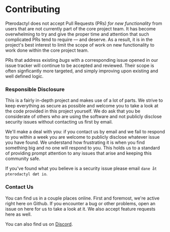 # Contributing
Pterodactyl does not accept Pull Requests (PRs) _for new functionality_ from users that are not currently part of the
core project team. It has become overwhelming to try and give the proper time and attention that such complicated PRs
tend to require — and deserve. As a result, it is in the project's best interest to limit the scope of work on
new functionality to work done within the core project team.

PRs that address existing _bugs_ with a corresponding issue opened in our issue tracker will continue to be accepted
and reviewed. Their scope is often signficantly more targeted, and simply improving upon existing and well defined
logic.

### Responsible Disclosure
This is a fairly in-depth project and makes use of a lot of parts. We strive to keep everything as secure as possible
and welcome you to take a look at the code provided in this project yourself. We do ask that you be considerate of
others who are using the software and not publicly disclose security issues without contacting us first by email.

We'll make a deal with you: if you contact us by email and we fail to respond to you within a week you are welcome to
publicly disclose whatever issue you have found. We understand how frustrating it is when you find something big and
no one will respond to you. This holds us to a standard of providing prompt attention to any issues that arise and
keeping this community safe.

If you've found what you believe is a security issue please email `dane åt pterodactyl døt io`.

### Contact Us
You can find us in a couple places online. First and foremost, we're active right here on Github. If you encounter a
bug or other problems, open an issue on here for us to take a look at it. We also accept feature requests here as well.

You can also find us on [Discord](https://discord.gg/pterodactyl).
